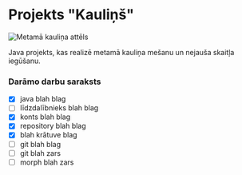 # Projekts "Kauliņš"

![Metamā kauliņa attēls](https://play-lh.googleusercontent.com/WHS_1xzDH8Eup1ukJPSRRQOMPMwG0hZWwHxomiXNYH_oGa72LniTPA8djUJuUoGQBTI)

Java projekts, kas realizē metamā kauliņa mešanu un nejauša skaitļa iegūšanu.

### **Darāmo darbu saraksts**
- [x] java blah blag
- [ ] līdzdalībnieks blah blag
- [x] konts blah blag
- [x] repository blah blag
- [x] blah krātuve blag
- [ ] git blah blag
- [ ] git blah zars
- [ ] morph blah zars 
